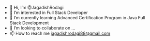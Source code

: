 - 👋 Hi, I’m @JagadishRodagi
- 👀 I’m interested in Full Stack Developer
- 🌱 I’m currently learning Advanced Certification Program in Java Full Stack Development 
- 💞️ I’m looking to collaborate on ...
- 📫 How to reach me jagadishrodagi88@gmail.com

<!---
JagadishRodagi/JagadishRodagi is a ✨ special ✨ repository because its `README.md` (this file) appears on your GitHub profile.
You can click the Preview link to take a look at your changes.
--->
